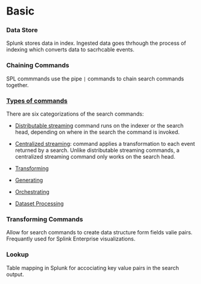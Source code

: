 # Basic

### Data Store

Splunk stores data in index. Ingested data goes thrhough the process of indexing which converts data to sacrhcable events.

### Chaining Commands
SPL commmands use the pipe `|` commands to chain search commands together.

### [Types of commands](https://docs.splunk.com/Documentation/Splunk/9.0.2/Search/Typesofcommands)
There are six categorizations of the search commands:

* [Distributable streaming](https://docs.splunk.com/Documentation/Splunk/9.0.2/SearchReference/Commandsbytype#Streaming_commands) command runs on the indexer or the search head, depending on where in the search the command is invoked.
* [Centralized streaming](https://docs.splunk.com/Documentation/Splunk/9.0.2/SearchReference/Commandsbytype#Streaming_commands): command applies a transformation to each event returned by a search. Unlike distributable streaming commands, a centralized streaming command only works on the search head.

* [Transforming](https://docs.splunk.com/Splexicon:Transformingcommand)
* [Generating](https://docs.splunk.com/Splexicon:Generatingcommand)
* [Orchestrating](https://docs.splunk.com/Splexicon:Orchestratingcommand)
* [Dataset Processing](https://docs.splunk.com/Documentation/Splunk/9.0.2/SearchReference/Commandsbytype#Dataset_processing)


### Transforming Commands
Allow for search commands to create data structure form fields valie pairs. Frequantly used for Splink Enterprise visualizations.

### Lookup
Table mapping in Splunk for accociating key value pairs in the search output.
